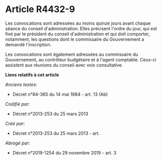 # Article R4432-9

Les convocations sont adressées au moins quinze jours avant chaque séance du conseil d'administration. Elles précisent
l'ordre du jour, qui est fixé par le président du conseil d'administration et qui doit comporter, notamment, les questions
dont le commissaire du Gouvernement a demandé l'inscription.

Les convocations sont également adressées au commissaire du Gouvernement, au contrôleur budgétaire et à l'agent comptable.
Ceux-ci assistent aux réunions du conseil avec voix consultative.

**Liens relatifs à cet article**

_Anciens textes_:

  - Décret n°84-365 du 14 mai 1984 - art. 13 (Ab)

_Codifié par_:

  - Décret n°2013-253 du 25 mars 2013

_Créé par_:

  - Décret n°2013-253 du 25 mars 2013 - art.

_Abrogé par_:

  - Décret n°2019-1254 du 29 novembre 2019 - art. 3
